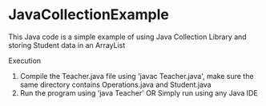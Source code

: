 # JavaCollectionExample
This Java code is a simple example of using Java Collection Library and storing Student data in an ArrayList

Execution
1. Compile the Teacher.java file using 'javac Teacher.java', make sure the same directory contains Operations.java and Student.java
2. Run the program using 'java Teacher'
OR
Simply run using any Java IDE
